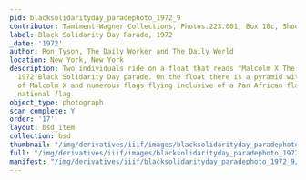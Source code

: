 ```yaml
---
pid: blacksolidarityday_paradephoto_1972_9
contributor: Tamiment-Wagner Collections, Photos.223.001, Box 18c, Shoot 720258
label: Black Solidarity Day Parade, 1972
_date: '1972'
author: Ron Tyson, The Daily Worker and The Daily World
location: New York, New York
description: Two individuals ride on a float that reads "Malcolm X The Man" in the
  1972 Black Solidarity Day parade. On the float there is a pyramid with a portrait
  of Malcolm X and numerous flags flying inclusive of a Pan African flag and the Algerian
  national flag
object_type: photograph
scan_complete: Y
order: '17'
layout: bsd_item
collection: bsd
thumbnail: "/img/derivatives/iiif/images/blacksolidarityday_paradephoto_1972_9/full/250,/0/default.jpg"
full: "/img/derivatives/iiif/images/blacksolidarityday_paradephoto_1972_9/full/1140,/0/default.jpg"
manifest: "/img/derivatives/iiif/blacksolidarityday_paradephoto_1972_9/manifest.json"
---
```

